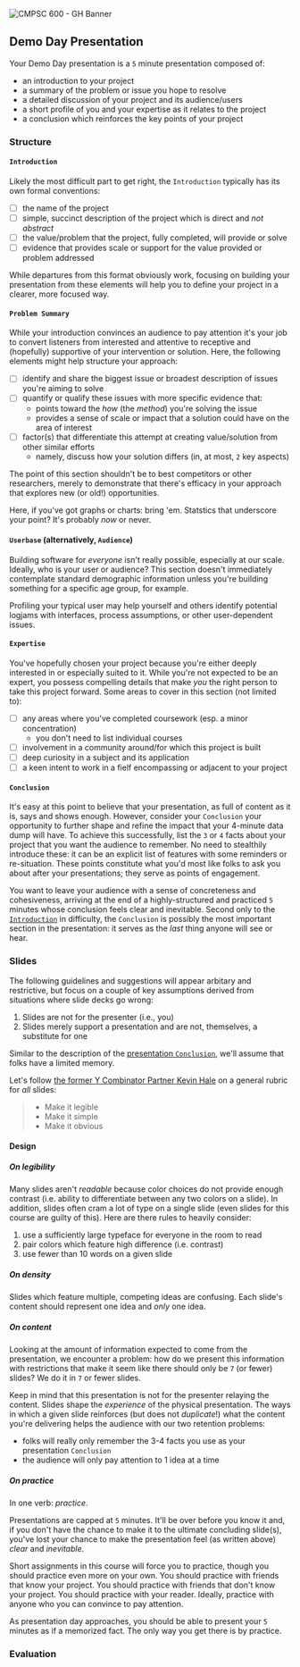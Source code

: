 ![CMPSC 600 - GH Banner](https://github.com/user-attachments/assets/0807c6ea-3fa1-4242-8933-bca919804d1f)

## Demo Day Presentation

Your Demo Day presentation is a `5` minute presentation composed of:

* an introduction to your project
* a summary of the problem or issue you hope to resolve
* a detailed discussion of your project and its audience/users
* a short profile of you and your expertise as it relates to the project
* a conclusion which reinforces the key points of your project

### Structure

#### `Introduction`

Likely the most difficult part to get right, the `Introduction` typically has its own formal conventions:

- [ ] the name of the project
- [ ] simple, succinct description of the project which is direct and _not abstract_
- [ ] the value/problem that the project, fully completed, will provide or solve
- [ ] evidence that provides scale or support for the value provided or problem addressed

While departures from this format obviously work, focusing on building your presentation from these elements
will help you to define your project in a clearer, more focused way.

#### `Problem Summary`

While your introduction convinces an audience to pay attention it's your job to convert listeners from interested
and attentive to receptive and (hopefully) supportive of your intervention or solution. Here, the following elements might
help structure your approach:

- [ ] identify and share the biggest issue or broadest description of issues you're aiming to solve
- [ ] quantify or qualify these issues with more specific evidence that:
  - points toward the _how_ (the _method_) you're solving the issue
  - provides a sense of scale or impact that a solution could have on the area of interest
- [ ] factor(s) that differentiate this attempt at creating value/solution from other similar efforts
  - namely, discuss how your solution differs (in, at most, `2` key aspects)

The point of this section shouldn't be to best competitors or other researchers, merely to demonstrate that there's
efficacy in your approach that explores new (or old!) opportunities.

Here, if you've got graphs or charts: bring 'em. Statstics that underscore your point? It's probably _now_ or never.

#### `Userbase` (alternatively, `Audience`)

Building software for _everyone_ isn't really possible, especially at our scale. Ideally, who is your user or audience?
This section doesn't immediately contemplate standard demographic information unless you're building something for a
specific age group, for example.

Profiling your typical user may help yourself and others identify potential logjams with interfaces, process assumptions,
or other user-dependent issues.

#### `Expertise`

You've hopefully chosen your project because you're either deeply interested in or especially suited to it. While you're
not expected to be an expert, you possess compelling details that make _you_ the right person to take this project forward.
Some areas to cover in this section (not limited to):

- [ ] any areas where you've completed coursework (esp. a minor concentration)
  - you don't need to list individual courses
- [ ] involvement in a community around/for which this project is built
- [ ] deep curiosity in a subject and its application
- [ ] a keen intent to work in a fielf encompassing or adjacent to your project

#### `Conclusion`

It's easy at this point to believe that your presentation, as full of content as it is, says and shows enough. However,
consider your `Conclusion` your opportunity to further shape and refine the impact that your 4-minute data dump will have.
To achieve this successfully, list the `3` or `4` facts about your project that you want the audience to remember. No need
to stealthily introduce these: it can be an explicit list of features with some reminders or re-situation. These points
constitute what you'd most like folks to ask you about after your presentations; they serve as points of engagement.

You want to leave your audience with a sense of concreteness and cohesiveness, arriving at the end of a highly-structured
and practiced `5` minutes whose conclusion feels clear and inevitable. Second only to the [`Introduction`](#introduction)
in difficulty, the `Conclusion` is possibly the most important section in the presentation: it serves as the _last_ thing
anyone will see or hear.

### Slides

The following guidelines and suggestions will appear arbitary and restrictive, but focus on a couple of key assumptions
derived from situations where slide decks go wrong:

1. Slides are not for the presenter (i.e., you)
2. Slides merely support a presentation and are not, themselves, a substitute for one

Similar to the description of the [presentation `Conclusion`](#conclusion), we'll assume that folks have a limited memory.

Let's follow [the former Y Combinator Partner Kevin Hale](https://www.ycombinator.com/blog/how-to-design-a-better-pitch-deck/)
on a general rubric for _all_ slides:

> * Make it legible
> * Make it simple
> * Make it obvious

#### Design

##### On legibility

Many slides aren't _readable_ because color choices do not provide enough contrast (i.e. ability to differentiate between any
two colors on a slide). In addition, slides often cram a lot of type on a single slide (even slides for this course are
guilty of this). Here are there rules to heavily consider:

1. use a sufficiently large typeface for everyone in the room to read
2. pair colors which feature high difference (i.e. contrast)
3. use fewer than 10 words on a given slide

##### On density

Slides which feature multiple, competing ideas are confusing. Each slide's content should represent one idea and _only_ one idea.

##### On content

Looking at the amount of information expected to come from the presentation, we encounter a problem: how do we present this information
with restrictions that make it seem like there should only be `7` (or fewer) slides? We do it in `7` or fewer slides.

Keep in mind that this presentation is not for the presenter relaying the content. Slides shape the _experience_ of the physical
presentation. The ways in which a given slide reinforces (but does not _duplicate_!) what the content you're delivering helps
the audience with our two retention problems:

* folks will really only remember the 3-4 facts you use as your presentation `Conclusion`
* the audience will only pay attention to 1 idea at a time

##### On practice

In one verb: _practice_.

Presentations are capped at `5` minutes. It'll be over before you know it and, if you don't have the chance to make it to
the ultimate concluding slide(s), you've lost your chance to make the presentation feel (as written above) _clear_ and _inevitable_.

Short assignments in this course will force you to practice, though you should practice even more on your own. You should
practice with friends that know your project. You should practice with friends that don't know your project. You should
practice with your reader. Ideally, practice with anyone who you can convince to pay attention.

As presentation day approaches, you should be able to present your `5` minutes as if a memorized fact. The only way you get there
is by practice.

### Evaluation


